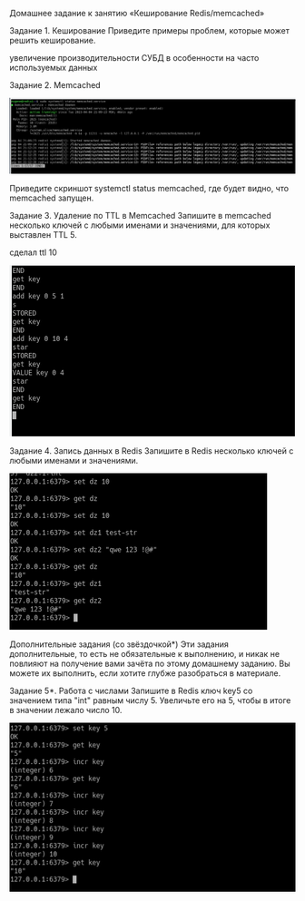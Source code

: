 Домашнее задание к занятию «Кеширование Redis/memcached»


Задание 1. Кеширование
Приведите примеры проблем, которые может решить кеширование.

увеличение производительности СУБД в особенности на часто используемых данных 

Задание 2. Memcached

![alt text](https://github.com/m5xt/evt-bd-1/blob/main/img/pic1.png)

Приведите скриншот systemctl status memcached, где будет видно, что memcached запущен.

Задание 3. Удаление по TTL в Memcached
Запишите в memcached несколько ключей с любыми именами и значениями, для которых выставлен TTL 5.

сделал ttl 10

![alt text](https://github.com/m5xt/evt-bd-1/blob/main/img/pic2.png)

Задание 4. Запись данных в Redis
Запишите в Redis несколько ключей с любыми именами и значениями.

![alt text](https://github.com/m5xt/evt-bd-1/blob/main/img/pic3.png)

Дополнительные задания (со звёздочкой*)
Эти задания дополнительные, то есть не обязательные к выполнению, и никак не повлияют на получение вами зачёта по этому домашнему заданию. Вы можете их выполнить, если хотите глубже разобраться в материале.

Задание 5*. Работа с числами
Запишите в Redis ключ key5 со значением типа "int" равным числу 5. Увеличьте его на 5, чтобы в итоге в значении лежало число 10.

![alt text](https://github.com/m5xt/evt-bd-1/blob/main/img/pic4.png)
